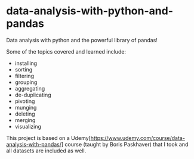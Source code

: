 # data-analysis-with-python-and-pandas
Data analysis with python and the powerful library of pandas! 

Some of the topics covered and learned include: 
- installing
- sorting
- filtering
- grouping
- aggregating
- de-duplicating
- pivoting
- munging
- deleting
- merging
- visualizing

This project is based on a Udemy[https://www.udemy.com/course/data-analysis-with-pandas/] course (taught by Boris Paskhaver) that I took and all datasets are included as well. 

